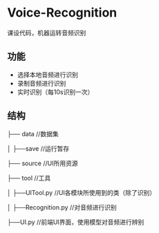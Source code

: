 # Voice-Recognition
 
课设代码，机器运转音频识别

## 功能

* 选择本地音频进行识别
* 录制音频进行识别
* 实时识别（每10s识别一次）


## 结构

├── data                                    //数据集

│   ├──save                                 //运行暂存

├── source                                  //UI所用资源

├── tool                                    //工具

│   ├──UITool.py                            //UI各模块所使用到的类（除了识别）

│   ├──Recognition.py                       //对音频进行识别


├──UI.py //前端UI界面，使用模型对音频进行辨别
